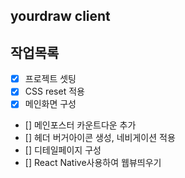 ## yourdraw client

## 작업목록

- [x] 프로젝트 셋팅
- [x] CSS reset 적용
- [x] 메인화면 구성
- [] 메인포스터 카운트다운 추가
- [] 헤더 버거아이콘 생성, 네비게이션 적용
- [] 디테일페이지 구성
- [] React Native사용하여 웹뷰띄우기
